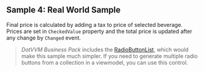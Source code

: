 ## Sample 4: Real World Sample

Final price is calculated by adding a tax to price of selected beverage. Prices are set in `CheckedValue` property and 
the total price is updated after any change by `Changed` event.

> *DotVVM Business Pack* includes the [RadioButtonList](~/controls/businesspack/RadioButtonList), which would make this sample much simpler. If you need to generate multiple radio buttons from a collection in a viewmodel, you can use this control.